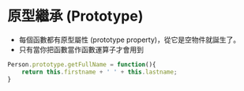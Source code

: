# 原型繼承 (Prototype)

* 每個函數都有原型屬性 (prototype property)，從它是空物件就誕生了。
* 只有當你把函數當作函數運算子才會用到

```js
Person.prototype.getFullName = function(){
	return this.firstname + ' ' + this.lastname;
}
```
